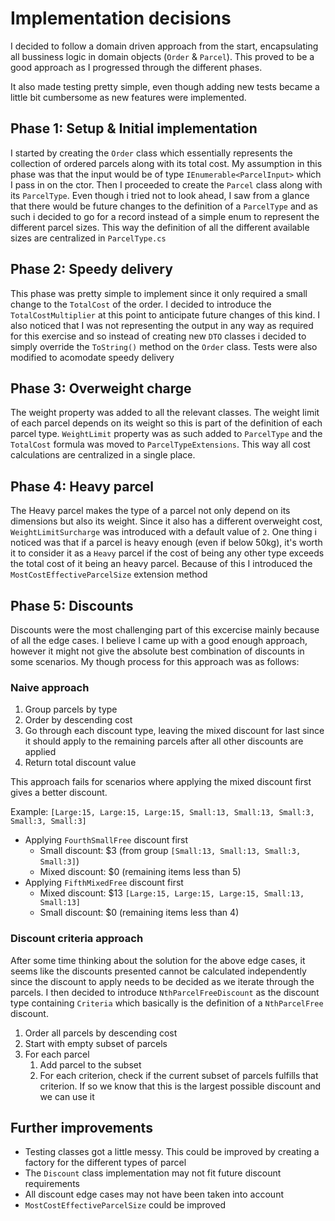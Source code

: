 # Implementation decisions

I decided to follow a domain driven approach from the start, encapsulating all bussiness logic in domain objects (`Order` & `Parcel`).
This proved to be a good approach as I progressed through the different phases. 

It also made testing pretty simple, even though adding new tests became a little bit cumbersome as new features were implemented.

## Phase 1: Setup & Initial implementation

I started by creating the `Order` class which essentially represents the collection of ordered parcels along with its total cost.
My assumption in this phase was that the input would be of type `IEnumerable<ParcelInput>` which I pass in on the ctor.
Then I proceeded to create the `Parcel` class along with its `ParcelType`. Even though i tried not to look ahead, I saw from a glance that there would be future changes to the definition of a `ParcelType` and as such i decided to go for a record instead of a simple enum to represent the different parcel sizes.
This way the definition of all the different available sizes are centralized in `ParcelType.cs` 

## Phase 2: Speedy delivery

This phase was pretty simple to implement since it only required a small change to the `TotalCost` of the order. I decided to introduce the `TotalCostMultiplier` at this point to anticipate future changes of this kind.
I also noticed that I was not representing the output in any way as required for this exercise and so instead of creating new `DTO` classes i decided to simply override the `ToString()` method on the `Order` class.
Tests were also modified to acomodate speedy delivery

## Phase 3: Overweight charge

The weight property was added to all the relevant classes. The weight limit of each parcel depends on its weight so this is part of the definition of each parcel type. 
`WeightLimit` property was as such added to `ParcelType` and the `TotalCost` formula was moved to `ParcelTypeExtensions`. This way all cost calculations are centralized in a single place.

## Phase 4: Heavy parcel

The Heavy parcel makes the type of a parcel not only depend on its dimensions but also its weight. Since it also has a different overweight cost, `WeightLimitSurcharge` was introduced with a default value of `2`.
One thing i noticed was that if a parcel is heavy enough (even if below 50kg), it's worth it to consider it as a `Heavy` parcel if the cost of being any other type exceeds the total cost of it being an heavy parcel.
Because of this I introduced the `MostCostEffectiveParcelSize` extension method

## Phase 5: Discounts

Discounts were the most challenging part of this excercise mainly because of all the edge cases. I believe I came up with a good enough approach, however it might not give the absolute best combination of discounts in some scenarios.
My though process for this approach was as follows:

### Naive approach
1. Group parcels by type
2. Order by descending cost
3. Go through each discount type, leaving the mixed discount for last since it should apply to the remaining parcels after all other discounts are applied
4. Return total discount value

This approach fails for scenarios where applying the mixed discount first gives a better discount.

Example:
`[Large:15, Large:15, Large:15, Small:13, Small:13, Small:3, Small:3, Small:3]`

- Applying `FourthSmallFree` discount first
    - Small discount: $3 (from group `[Small:13, Small:13, Small:3, Small:3]`)
    - Mixed discount: $0 (remaining items less than 5)
- Applying `FifthMixedFree` discount first
    - Mixed discount: $13 `[Large:15, Large:15, Large:15, Small:13, Small:13]`
    - Small discount: $0 (remaining items less than 4)

### Discount criteria approach
After some time thinking about the solution for the above edge cases, it seems like the discounts presented cannot be calculated independently since the discount to apply needs to be decided as we iterate through the parcels.
I then decided to introduce `NthParcelFreeDiscount` as the discount type containing `Criteria` which basically is the definition of a `NthParcelFree` discount.

1. Order all parcels by descending cost
2. Start with empty subset of parcels
3. For each parcel
    1. Add parcel to the subset
    2. For each criterion, check if the current subset of parcels fulfills that criterion. If so we know that this is the largest possible discount and we can use it


## Further improvements

- Testing classes got a little messy. This could be improved by creating a factory for the different types of parcel
- The `Discount` class implementation may not fit future discount requirements
- All discount edge cases may not have been taken into account
- `MostCostEffectiveParcelSize` could be improved
